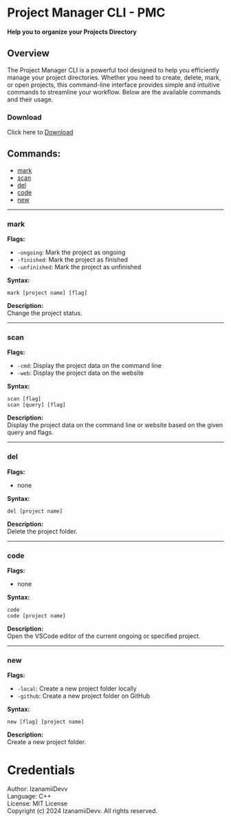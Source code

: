 # Project Manager CLI - PMC

**Help you to organize your Projects Directory**

## Overview

The Project Manager CLI is a powerful tool designed to help you efficiently manage your project directories. Whether you need to create, delete, mark, or open projects, this command-line interface provides simple and intuitive commands to streamline your workflow. Below are the available commands and their usage.

### Download
Click here to [Download](https://youtube.com)

## Commands:
- [mark](#mark)
- [scan](#scan)
- [del](#del)
- [code](#code)
- [new](#new)

---

### mark

**Flags:**  
- `-ongoing`: Mark the project as ongoing  
- `-finished`: Mark the project as finished  
- `-unfinished`: Mark the project as unfinished  

**Syntax:**  
```plaintext
mark [project name] [flag]
```

**Description:**  
Change the project status.

---

### scan

**Flags:**  
- `-cmd`: Display the project data on the command line  
- `-web`: Display the project data on the website  

**Syntax:**  
```plaintext
scan [flag]
scan [query] [flag]
```

**Description:**  
Display the project data on the command line or website based on the given query and flags.

---

### del

**Flags:**  
- none

**Syntax:**  
```plaintext
del [project name]
```

**Description:**  
Delete the project folder.

---

### code

**Flags:**  
- none

**Syntax:**  
```plaintext
code
code [project name]
```

**Description:**  
Open the VSCode editor of the current ongoing or specified project.

---

### new

**Flags:**  
- `-local`: Create a new project folder locally  
- `-github`: Create a new project folder on GitHub  

**Syntax:**  
```plaintext
new [flag] [project name]
```

**Description:**  
Create a new project folder.


# Credentials

Author: IzanamiiDevv </br>
Language: C++ </br>
License: MIT License </br>
Copyright (c) 2024 IzanamiiDevv. All rights reserved.